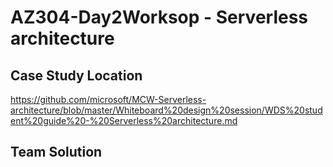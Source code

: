 # AZ304-Day2Worksop - Serverless architecture

## Case Study Location
https://github.com/microsoft/MCW-Serverless-architecture/blob/master/Whiteboard%20design%20session/WDS%20student%20guide%20-%20Serverless%20architecture.md

## Team Solution

